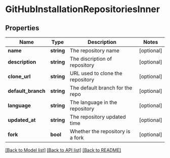 # GitHubInstallationRepositoriesInner

## Properties
Name | Type | Description | Notes
------------ | ------------- | ------------- | -------------
**name** | **string** | The repository name | [optional] 
**description** | **string** | The discription of repository | [optional] 
**clone_url** | **string** | URL used to clone the repository | [optional] 
**default_branch** | **string** | The default branch for the repo | [optional] 
**language** | **string** | The language in the repository | [optional] 
**updated_at** | **string** | The repository updated time | [optional] 
**fork** | **bool** | Whether the repository is a fork | [optional] 

[[Back to Model list]](../README.md#documentation-for-models) [[Back to API list]](../README.md#documentation-for-api-endpoints) [[Back to README]](../README.md)


